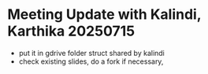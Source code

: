 # Meeting Update with Kalindi, Karthika 20250715

- put it in gdrive folder struct shared by kalindi
- check existing slides, do a fork if necessary, 











